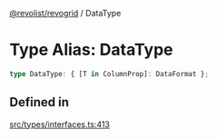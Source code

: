 [@revolist/revogrid](README.md) / DataType

# Type Alias: DataType

```ts
type DataType: { [T in ColumnProp]: DataFormat };
```

## Defined in

[src/types/interfaces.ts:413](https://github.com/revolist/revogrid/blob/0ab93afcbb5b98b002edc76b162fc6cdefa047cd/src/types/interfaces.ts#L413)
